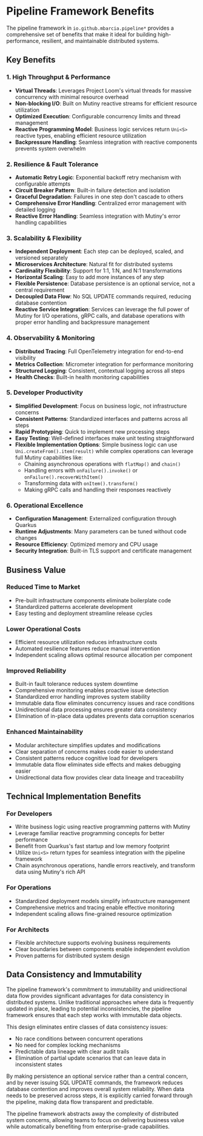 # Pipeline Framework Benefits

The pipeline framework in `io.github.mbarcia.pipeline*` provides a comprehensive set of benefits that make it ideal for building high-performance, resilient, and maintainable distributed systems.





## Key Benefits

### 1. High Throughput & Performance
- **Virtual Threads**: Leverages Project Loom's virtual threads for massive concurrency with minimal resource overhead
- **Non-blocking I/O**: Built on Mutiny reactive streams for efficient resource utilization
- **Optimized Execution**: Configurable concurrency limits and thread management
- **Reactive Programming Model**: Business logic services return `Uni<S>` reactive types, enabling efficient resource utilization
- **Backpressure Handling**: Seamless integration with reactive components prevents system overwhelm

### 2. Resilience & Fault Tolerance
- **Automatic Retry Logic**: Exponential backoff retry mechanism with configurable attempts
- **Circuit Breaker Pattern**: Built-in failure detection and isolation
- **Graceful Degradation**: Failures in one step don't cascade to others
- **Comprehensive Error Handling**: Centralized error management with detailed logging
- **Reactive Error Handling**: Seamless integration with Mutiny's error handling capabilities

### 3. Scalability & Flexibility
- **Independent Deployment**: Each step can be deployed, scaled, and versioned separately
- **Microservices Architecture**: Natural fit for distributed systems
- **Cardinality Flexibility**: Support for 1:1, 1:N, and N:1 transformations
- **Horizontal Scaling**: Easy to add more instances of any step
- **Flexible Persistence**: Database persistence is an optional service, not a central requirement
- **Decoupled Data Flow**: No SQL UPDATE commands required, reducing database contention
- **Reactive Service Integration**: Services can leverage the full power of Mutiny for I/O operations, gRPC calls, and database operations with proper error handling and backpressure management

### 4. Observability & Monitoring
- **Distributed Tracing**: Full OpenTelemetry integration for end-to-end visibility
- **Metrics Collection**: Micrometer integration for performance monitoring
- **Structured Logging**: Consistent, contextual logging across all steps
- **Health Checks**: Built-in health monitoring capabilities

### 5. Developer Productivity
- **Simplified Development**: Focus on business logic, not infrastructure concerns
- **Consistent Patterns**: Standardized interfaces and patterns across all steps
- **Rapid Prototyping**: Quick to implement new processing steps
- **Easy Testing**: Well-defined interfaces make unit testing straightforward
- **Flexible Implementation Options**: Simple business logic can use `Uni.createFrom().item(result)` while complex operations can leverage full Mutiny capabilities like:
  - Chaining asynchronous operations with `flatMap()` and `chain()`
  - Handling errors with `onFailure().invoke()` or `onFailure().recoverWithItem()`
  - Transforming data with `onItem().transform()`
  - Making gRPC calls and handling their responses reactively

### 6. Operational Excellence
- **Configuration Management**: Externalized configuration through Quarkus
- **Runtime Adjustments**: Many parameters can be tuned without code changes
- **Resource Efficiency**: Optimized memory and CPU usage
- **Security Integration**: Built-in TLS support and certificate management

## Business Value

### Reduced Time to Market
- Pre-built infrastructure components eliminate boilerplate code
- Standardized patterns accelerate development
- Easy testing and deployment streamline release cycles

### Lower Operational Costs
- Efficient resource utilization reduces infrastructure costs
- Automated resilience features reduce manual intervention
- Independent scaling allows optimal resource allocation per component

### Improved Reliability
- Built-in fault tolerance reduces system downtime
- Comprehensive monitoring enables proactive issue detection
- Standardized error handling improves system stability
- Immutable data flow eliminates concurrency issues and race conditions
- Unidirectional data processing ensures greater data consistency
- Elimination of in-place data updates prevents data corruption scenarios

### Enhanced Maintainability
- Modular architecture simplifies updates and modifications
- Clear separation of concerns makes code easier to understand
- Consistent patterns reduce cognitive load for developers
- Immutable data flow eliminates side effects and makes debugging easier
- Unidirectional data flow provides clear data lineage and traceability

## Technical Implementation Benefits

### For Developers
- Write business logic using reactive programming patterns with Mutiny
- Leverage familiar reactive programming concepts for better performance
- Benefit from Quarkus's fast startup and low memory footprint
- Utilize `Uni<S>` return types for seamless integration with the pipeline framework
- Chain asynchronous operations, handle errors reactively, and transform data using Mutiny's rich API

### For Operations
- Standardized deployment models simplify infrastructure management
- Comprehensive metrics and tracing enable effective monitoring
- Independent scaling allows fine-grained resource optimization

### For Architects
- Flexible architecture supports evolving business requirements
- Clear boundaries between components enable independent evolution
- Proven patterns for distributed system design

## Data Consistency and Immutability

The pipeline framework's commitment to immutability and unidirectional data flow provides significant advantages for data consistency in distributed systems. Unlike traditional approaches where data is frequently updated in place, leading to potential inconsistencies, the pipeline framework ensures that each step works with immutable data objects.

This design eliminates entire classes of data consistency issues:
- No race conditions between concurrent operations
- No need for complex locking mechanisms
- Predictable data lineage with clear audit trails
- Elimination of partial update scenarios that can leave data in inconsistent states

By making persistence an optional service rather than a central concern, and by never issuing SQL UPDATE commands, the framework reduces database contention and improves overall system reliability. When data needs to be preserved across steps, it is explicitly carried forward through the pipeline, making data flow transparent and predictable.

The pipeline framework abstracts away the complexity of distributed system concerns, allowing teams to focus on delivering business value while automatically benefiting from enterprise-grade capabilities.